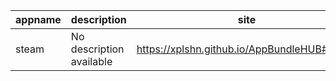 | appname | description | site | download | version |
| ------- | ----------- | ---- | -------- | ------- |
| steam | No description available | https://xplshn.github.io/AppBundleHUB#steam | https://github.com/xplshn/AppBundleHUB/releases/download/v86-20250524184101/Steam-1.0.0.82-2-anylinux-x86_64.sqfs.AppBundle | v86-20250524184101 |
